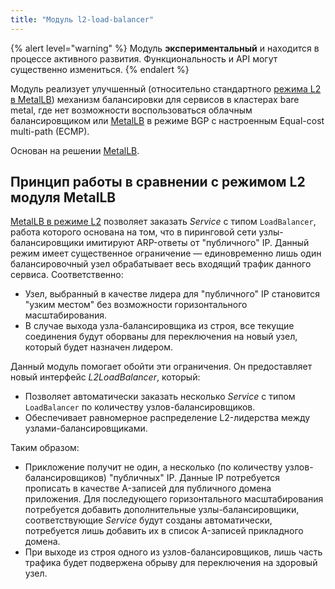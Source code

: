 ```yaml
---
title: "Модуль l2-load-balancer"
---
```


{% alert level="warning" %}
Модуль **экспериментальный** и находится в процессе активного развития. Функциональность и API могут существенно измениться.
{% endalert %}

Модуль реализует улучшенный (относительно стандартного [режима L2 в MetalLB](../../modules/380-metallb/#режим-layer-2)) механизм балансировки для сервисов в кластерах bare metal, где нет возможности воспользоваться облачным балансировщиком или [MetalLB](../../modules/380-metallb/#режим-bgp) в режиме BGP с настроенным Equal-cost multi-path (ECMP).

Основан на решении [MetalLB](https://metallb.universe.tf/).

## Принцип работы в сравнении с режимом L2 модуля MetalLB

[MetalLB в режиме L2](../../modules/380-metallb/#режим-layer-2) позволяет заказать _Service_ с типом `LoadBalancer`, работа которого основана на том, что в пиринговой сети узлы-балансировщики имитируют ARP-ответы от "публичного" IP. Данный режим имеет существенное ограничение — единовременно лишь один балансировочный узел обрабатывает весь входящий трафик данного сервиса. Соответственно:

* Узел, выбранный в качестве лидера для "публичного" IP становится "узким местом" без возможности горизонтального масштабирования.
* В случае выхода узла-балансировщика из строя, все текущие соединения будут оборваны для переключения на новый узел, который будет назначен лидером.

<div data-presentation="../../presentations/381-l2-load-balancer/basics_metallb_ru.pdf"></div>
<!--- Source: https://docs.google.com/presentation/d/1cs1uKeX53DB973EMtLFcc8UQ8BFCW6FY2vmEWua1tu8/ --->

Данный модуль помогает обойти эти ограничения. Он предоставляет новый интерфейс _L2LoadBalancer_, который:

* Позволяет автоматически заказать несколько _Service_ с типом `LoadBalancer` по количеству узлов-балансировщиков.
* Обеспечивает равномерное распределение L2-лидерства между узлами-балансировщиками.

<div data-presentation="../../presentations/381-l2-load-balancer/basics_l2loadbalancer_ru.pdf"></div>
<!--- Source: https://docs.google.com/presentation/d/1mDfYi2E2tUni5ReQbXvA9CAZBsHXSGynArw9YB6VGvM/ --->

Таким образом:
* Прикложение получит не один, а несколько (по количеству узлов-балансировщиков) "публичных" IP. Данные IP потребуется прописать в качестве A-записей для публичного домена приложения. Для последующего горизонтального масштабирования потребуется добавить дополнительные узлы-балансировщики, соответствующие _Service_ будут созданы автоматически, потребуется лишь добавить их в список A-записей прикладного домена.
* При выходе из строя одного из узлов-балансировщиков, лишь часть трафика будет подвержена обрыву для переключения на здоровый узел.
